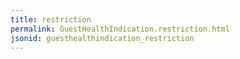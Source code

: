 ```yaml
---
title: restriction
permalink: GuestHealthIndication.restriction.html
jsonid: guesthealthindication_restriction
---
```

